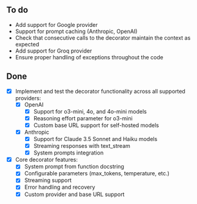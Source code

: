 ## To do

-   Add support for Google provider
-   Support for prompt caching (Anthropic, OpenAI)
-   Check that consecutive calls to the decorator maintain the context as expected
-   Add support for Groq provider
-   Ensure proper handling of exceptions throughout the code

## Done

-   [x] Implement and test the decorator functionality across all supported providers:
    -   [x] OpenAI
        -   [x] Support for o3-mini, 4o, and 4o-mini models
        -   [x] Reasoning effort parameter for o3-mini
        -   [x] Custom base URL support for self-hosted models
    -   [x] Anthropic
        -   [x] Support for Claude 3.5 Sonnet and Haiku models
        -   [x] Streaming responses with text_stream
        -   [x] System prompts integration
-   [x] Core decorator features:
    -   [x] System prompt from function docstring
    -   [x] Configurable parameters (max_tokens, temperature, etc.)
    -   [x] Streaming support
    -   [x] Error handling and recovery
    -   [x] Custom provider and base URL support
